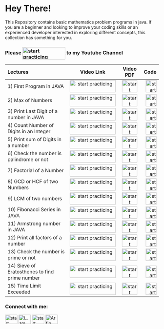 
# Hey There!

This Repository contains basic mathematics problem programs in java. 
If you are a beginner and looking to improve your coding skills or an experienced developer interested in exploring different concepts, this collection has something for you.





### Please <a href="https://www.youtube.com/@StartPracticing"> <img align="center" src="https://www.freeiconspng.com/uploads/youtube-subscribe-button-classic-png-2.png" alt="start practicing"  height="40" width="140" /> </a> to my Youtube Channel






| Lectures | Video Link | Video PDF | Code |
| :---         |     :---:      |  :---:      |         ---: |
| 1) First Program in JAVA   | <a href="https://www.youtube.com/watch?v=_mfb4YE6KSc"> <img align="center" src="https://www.pngall.com/wp-content/uploads/2016/05/Click-Here-PNG-HD.png" alt="start practicing"  height="40" width="150" /> </a> <br>    | <a href="https://www.youtube.com/watch?v=psQmOFb23Ok&t=388s"> <img align="center" src="https://toppng.com/uploads/preview/pdf-icon-11549528510ilxx4eex38.png" alt="start practicing"  height="40" width="50" /> </a> <br>    |  <a href="https://github.com/arfin-parween/Mathematics/blob/master/src/HelloWorld.java"> <img align="center" src="https://w7.pngwing.com/pngs/279/249/png-transparent-java-logo-programming-language-java-plum-miscellaneous-text-orange-thumbnail.png" alt="start practicing"  height="40" width="35" /> </a> <br>    |
| 2) Max of Numbers     | <a href="https://www.youtube.com/watch?v=SrjAhu6tISM"> <img align="center" src="https://www.pngall.com/wp-content/uploads/2016/05/Click-Here-PNG-HD.png" alt="start practicing"  height="40" width="150" /> </a> <br>    | <a href="https://www.youtube.com/watch?v=psQmOFb23Ok&t=388s"> <img align="center" src="https://toppng.com/uploads/preview/pdf-icon-11549528510ilxx4eex38.png" alt="start practicing"  height="40" width="50" /> </a> <br>    |   <a href="https://www.youtube.com/watch?v=psQmOFb23Ok&t=388s"> <img align="center" src="https://w7.pngwing.com/pngs/279/249/png-transparent-java-logo-programming-language-java-plum-miscellaneous-text-orange-thumbnail.png" alt="start practicing"  height="40" width="35" /> </a> <br>    |
| 3) Print Last Digit of a number in JAVA     | <a href="https://www.youtube.com/watch?v=v7tzgOl_DYk"> <img align="center" src="https://www.pngall.com/wp-content/uploads/2016/05/Click-Here-PNG-HD.png" alt="start practicing"  height="40" width="150" /> </a> <br>    | <a href="https://www.youtube.com/watch?v=psQmOFb23Ok&t=388s"> <img align="center" src="https://toppng.com/uploads/preview/pdf-icon-11549528510ilxx4eex38.png" alt="start practicing"  height="40" width="50" /> </a> <br>    |   <a href="https://www.youtube.com/watch?v=psQmOFb23Ok&t=388s"> <img align="center" src="https://w7.pngwing.com/pngs/279/249/png-transparent-java-logo-programming-language-java-plum-miscellaneous-text-orange-thumbnail.png" alt="start practicing"  height="40" width="35" /> </a> <br>    |
| 4) Count Number of Digits in an Integer     | <a href="https://www.youtube.com/watch?v=mYsW1EGYY0c"> <img align="center" src="https://www.pngall.com/wp-content/uploads/2016/05/Click-Here-PNG-HD.png" alt="start practicing"  height="40" width="150" /> </a> <br>    | <a href="https://www.youtube.com/watch?v=psQmOFb23Ok&t=388s"> <img align="center" src="https://toppng.com/uploads/preview/pdf-icon-11549528510ilxx4eex38.png" alt="start practicing"  height="40" width="50" /> </a> <br>    |   <a href="https://www.youtube.com/watch?v=psQmOFb23Ok&t=388s"> <img align="center" src="https://w7.pngwing.com/pngs/279/249/png-transparent-java-logo-programming-language-java-plum-miscellaneous-text-orange-thumbnail.png" alt="start practicing"  height="40" width="35" /> </a> <br>    |
| 5) Print sum of Digits in a number     | <a href="https://www.youtube.com/watch?v=1MHDYjGImhg"> <img align="center" src="https://www.pngall.com/wp-content/uploads/2016/05/Click-Here-PNG-HD.png" alt="start practicing"  height="40" width="150" /> </a> <br>    | <a href="https://www.youtube.com/watch?v=psQmOFb23Ok&t=388s"> <img align="center" src="https://toppng.com/uploads/preview/pdf-icon-11549528510ilxx4eex38.png" alt="start practicing"  height="40" width="50" /> </a> <br>    |   <a href="https://www.youtube.com/watch?v=psQmOFb23Ok&t=388s"> <img align="center" src="https://w7.pngwing.com/pngs/279/249/png-transparent-java-logo-programming-language-java-plum-miscellaneous-text-orange-thumbnail.png" alt="start practicing"  height="40" width="35" /> </a> <br>    |
| 6) Check the number is palindrome or not     | <a href="https://www.youtube.com/watch?v=PTmHOxrZu8o"> <img align="center" src="https://www.pngall.com/wp-content/uploads/2016/05/Click-Here-PNG-HD.png" alt="start practicing"  height="40" width="150" /> </a> <br>    | <a href="https://www.youtube.com/watch?v=psQmOFb23Ok&t=388s"> <img align="center" src="https://toppng.com/uploads/preview/pdf-icon-11549528510ilxx4eex38.png" alt="start practicing"  height="40" width="50" /> </a> <br>    |   <a href="https://www.youtube.com/watch?v=psQmOFb23Ok&t=388s"> <img align="center" src="https://w7.pngwing.com/pngs/279/249/png-transparent-java-logo-programming-language-java-plum-miscellaneous-text-orange-thumbnail.png" alt="start practicing"  height="40" width="35" /> </a> <br>    |
| 7) Factorial of a Number     | <a href="https://www.youtube.com/watch?v=yFu6J2_gyZQ"> <img align="center" src="https://www.pngall.com/wp-content/uploads/2016/05/Click-Here-PNG-HD.png" alt="start practicing"  height="40" width="150" /> </a> <br>    | <a href="https://www.youtube.com/watch?v=psQmOFb23Ok&t=388s"> <img align="center" src="https://toppng.com/uploads/preview/pdf-icon-11549528510ilxx4eex38.png" alt="start practicing"  height="40" width="50" /> </a> <br>    |   <a href="https://www.youtube.com/watch?v=psQmOFb23Ok&t=388s"> <img align="center" src="https://w7.pngwing.com/pngs/279/249/png-transparent-java-logo-programming-language-java-plum-miscellaneous-text-orange-thumbnail.png" alt="start practicing"  height="40" width="35" /> </a> <br>    |
| 8) GCD or HCF of two Numbers     | <a href="https://www.youtube.com/watch?v=s2QdsgSeXOk"> <img align="center" src="https://www.pngall.com/wp-content/uploads/2016/05/Click-Here-PNG-HD.png" alt="start practicing"  height="40" width="150" /> </a> <br>    | <a href="https://www.youtube.com/watch?v=psQmOFb23Ok&t=388s"> <img align="center" src="https://toppng.com/uploads/preview/pdf-icon-11549528510ilxx4eex38.png" alt="start practicing"  height="40" width="50" /> </a> <br>    |   <a href="https://www.youtube.com/watch?v=psQmOFb23Ok&t=388s"> <img align="center" src="https://w7.pngwing.com/pngs/279/249/png-transparent-java-logo-programming-language-java-plum-miscellaneous-text-orange-thumbnail.png" alt="start practicing"  height="40" width="35" /> </a> <br>    |
| 9) LCM of two numbers     | <a href="https://www.youtube.com/watch?v=ygX1NAEenWQ"> <img align="center" src="https://www.pngall.com/wp-content/uploads/2016/05/Click-Here-PNG-HD.png" alt="start practicing"  height="40" width="150" /> </a> <br>    | <a href="https://www.youtube.com/watch?v=psQmOFb23Ok&t=388s"> <img align="center" src="https://toppng.com/uploads/preview/pdf-icon-11549528510ilxx4eex38.png" alt="start practicing"  height="40" width="50" /> </a> <br>    |   <a href="https://www.youtube.com/watch?v=psQmOFb23Ok&t=388s"> <img align="center" src="https://w7.pngwing.com/pngs/279/249/png-transparent-java-logo-programming-language-java-plum-miscellaneous-text-orange-thumbnail.png" alt="start practicing"  height="40" width="35" /> </a> <br>    |
| 10) Fibonacci Series in JAVA   | <a href="https://www.youtube.com/watch?v=zD7uQ3u3qac"> <img align="center" src="https://www.pngall.com/wp-content/uploads/2016/05/Click-Here-PNG-HD.png" alt="start practicing"  height="40" width="150" /> </a> <br>    | <a href="https://www.youtube.com/watch?v=psQmOFb23Ok&t=388s"> <img align="center" src="https://toppng.com/uploads/preview/pdf-icon-11549528510ilxx4eex38.png" alt="start practicing"  height="40" width="50" /> </a> <br>    |   <a href="https://www.youtube.com/watch?v=psQmOFb23Ok&t=388s"> <img align="center" src="https://w7.pngwing.com/pngs/279/249/png-transparent-java-logo-programming-language-java-plum-miscellaneous-text-orange-thumbnail.png" alt="start practicing"  height="40" width="35" /> </a> <br>    |
| 11) Armstrong number in JAVA     | <a href="https://www.youtube.com/watch?v=6-szE6pEzYw"> <img align="center" src="https://www.pngall.com/wp-content/uploads/2016/05/Click-Here-PNG-HD.png" alt="start practicing"  height="40" width="150" /> </a> <br>    | <a href="https://www.youtube.com/watch?v=psQmOFb23Ok&t=388s"> <img align="center" src="https://toppng.com/uploads/preview/pdf-icon-11549528510ilxx4eex38.png" alt="start practicing"  height="40" width="50" /> </a> <br>    |   <a href="https://www.youtube.com/watch?v=psQmOFb23Ok&t=388s"> <img align="center" src="https://w7.pngwing.com/pngs/279/249/png-transparent-java-logo-programming-language-java-plum-miscellaneous-text-orange-thumbnail.png" alt="start practicing"  height="40" width="35" /> </a> <br>    |
| 12) Print all factors of a number     | <a href="https://www.youtube.com/watch?v=cgJ_l7L603k"> <img align="center" src="https://www.pngall.com/wp-content/uploads/2016/05/Click-Here-PNG-HD.png" alt="start practicing"  height="40" width="150" /> </a> <br>    | <a href="https://www.youtube.com/watch?v=psQmOFb23Ok&t=388s"> <img align="center" src="https://toppng.com/uploads/preview/pdf-icon-11549528510ilxx4eex38.png" alt="start practicing"  height="40" width="50" /> </a> <br>    |   <a href="https://www.youtube.com/watch?v=psQmOFb23Ok&t=388s"> <img align="center" src="https://w7.pngwing.com/pngs/279/249/png-transparent-java-logo-programming-language-java-plum-miscellaneous-text-orange-thumbnail.png" alt="start practicing"  height="40" width="35" /> </a> <br>    |
| 13) Check the number is prime or not     | <a href="https://www.youtube.com/watch?v=73EhgDQE6F0"> <img align="center" src="https://www.pngall.com/wp-content/uploads/2016/05/Click-Here-PNG-HD.png" alt="start practicing"  height="40" width="150" /> </a> <br>    | <a href="https://www.youtube.com/watch?v=psQmOFb23Ok&t=388s"> <img align="center" src="https://toppng.com/uploads/preview/pdf-icon-11549528510ilxx4eex38.png" alt="start practicing"  height="40" width="50" /> </a> <br>    |   <a href="https://www.youtube.com/watch?v=psQmOFb23Ok&t=388s"> <img align="center" src="https://w7.pngwing.com/pngs/279/249/png-transparent-java-logo-programming-language-java-plum-miscellaneous-text-orange-thumbnail.png" alt="start practicing"  height="40" width="35" /> </a> <br>    |
| 14) Sieve of Eratosthenes to find prime number    | <a href="https://www.youtube.com/watch?v=N3aQJ_OM8Oc"> <img align="center" src="https://www.pngall.com/wp-content/uploads/2016/05/Click-Here-PNG-HD.png" alt="start practicing"  height="40" width="150" /> </a> <br>    | <a href="https://www.youtube.com/watch?v=psQmOFb23Ok&t=388s"> <img align="center" src="https://toppng.com/uploads/preview/pdf-icon-11549528510ilxx4eex38.png" alt="start practicing"  height="40" width="50" /> </a> <br>    |   <a href="https://www.youtube.com/watch?v=psQmOFb23Ok&t=388s"> <img align="center" src="https://w7.pngwing.com/pngs/279/249/png-transparent-java-logo-programming-language-java-plum-miscellaneous-text-orange-thumbnail.png" alt="start practicing"  height="40" width="35" /> </a> <br>    |
| 15) Time Limit Exceeded     | <a href="https://www.youtube.com/watch?v=-FA8Dht8dF0"> <img align="center" src="https://www.pngall.com/wp-content/uploads/2016/05/Click-Here-PNG-HD.png" alt="start practicing"  height="40" width="150" /> </a> <br>    | <a href="https://www.youtube.com/watch?v=psQmOFb23Ok&t=388s"> <img align="center" src="https://toppng.com/uploads/preview/pdf-icon-11549528510ilxx4eex38.png" alt="start practicing"  height="40" width="50" /> </a> <br>    |   <a href="https://www.youtube.com/watch?v=psQmOFb23Ok&t=388s"> <img align="center" src="https://w7.pngwing.com/pngs/279/249/png-transparent-java-logo-programming-language-java-plum-miscellaneous-text-orange-thumbnail.png" alt="start practicing"  height="40" width="35" /> </a> <br>    |

<h3 align="left">Connect with me:</h3>
<p align="left">
<a href="https://twitter.com/@StartPracticing" target="blank"><img align="center" src="https://raw.githubusercontent.com/rahuldkjain/github-profile-readme-generator/master/src/images/icons/Social/twitter.svg" alt="start practicing" height="30" width="40" /></a>
<a href="https://instagram.com/i._am._arfin" target="blank"><img align="center" src="https://raw.githubusercontent.com/rahuldkjain/github-profile-readme-generator/master/src/images/icons/Social/instagram.svg" alt="i._am._arfin" height="30" width="40" /></a>
<a href="https://www.youtube.com/c/start practicing" target="blank"><img align="center" src="https://raw.githubusercontent.com/rahuldkjain/github-profile-readme-generator/master/src/images/icons/Social/youtube.svg" alt="start practicing" height="30" width="40" /></a>
<a href="https://www.linkedin.com/in/arfin-parween/" target="blank"><img align="center" src="https://i.stack.imgur.com/gVE0j.png" alt="Arfin Parween" height="30" width="40" /></a>
